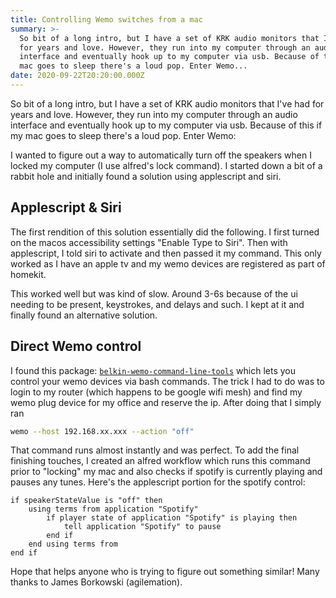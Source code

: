 ```yaml
---
title: Controlling Wemo switches from a mac
summary: >-
  So bit of a long intro, but I have a set of KRK audio monitors that I've had
  for years and love. However, they run into my computer through an audio
  interface and eventually hook up to my computer via usb. Because of this if my
  mac goes to sleep there's a loud pop. Enter Wemo...
date: 2020-09-22T20:20:00.000Z
---
```

So bit of a long intro, but I have a set of KRK audio monitors that I've had for years and love. However, they run into my computer through an audio interface and eventually hook up to my computer via usb. Because of this if my mac goes to sleep there's a loud pop. Enter Wemo:

I wanted to figure out a way to automatically turn off the speakers when I locked my computer (I use alfred's lock command). I started down a bit of a rabbit hole and initially found a solution using applescript and siri.

## Applescript & Siri

The first rendition of this solution essentially did the following. I first turned on the macos accessibility settings "Enable Type to Siri". Then with applescript, I told siri to activate and then passed it my command. This only worked as I have an apple tv and my wemo devices are registered as part of homekit.

This worked well but was kind of slow. Around 3-6s because of the ui needing to be present, keystrokes, and delays and such. I kept at it and finally found an alternative solution.

## Direct Wemo control

I found this package: [`belkin-wemo-command-line-tools`](https://www.npmjs.com/package/belkin-wemo-command-line-tools) which lets you control your wemo devices via bash commands. The trick I had to do was to login to my router (which happens to be google wifi mesh) and find my wemo plug device for my office and reserve the ip. After doing that I simply ran

```bash
wemo --host 192.168.xx.xxx --action "off"
```

That command runs almost instantly and was perfect. To add the final finishing touches, I created an alfred workflow which runs this command prior to "locking" my mac and also checks if spotify is currently playing and pauses any tunes. Here's the applescript portion for the spotify control:

```applescript
if speakerStateValue is "off" then
	using terms from application "Spotify"
		if player state of application "Spotify" is playing then
			tell application "Spotify" to pause
		end if
	end using terms from
end if
```

Hope that helps anyone who is trying to figure out something similar! Many thanks to James Borkowski (agilemation).
